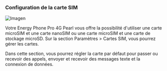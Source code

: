 ### Configuration de la carte SIM

![Imagen](http://static.energysistem.com/images/manuals/42500/5710f3494744e.jpg)

Votre Energy Phone Pro 4G Pearl vous offre la possibilité d'utiliser une carte microSIM et une carte nanoSIM ou une carte microSIM et une carte de stockage microSD. Sur la section Paramètres > Cartes SIM, vous pourrez gérer les cartes.

Dans cette section, vous pourrez régler la carte par défaut pour passer ou recevoir des appels, envoyer et recevoir des messages texte et la connexion de données.
